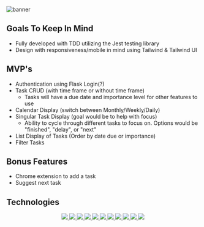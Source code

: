 ![banner](https://user-images.githubusercontent.com/70561117/116444001-2393e880-a809-11eb-84d8-e5dca5b51548.png)

## Goals To Keep In Mind
  - Fully developed with TDD utilizing the Jest testing library
  - Design with responsiveness/mobile in mind using Tailwind & Tailwind UI

## MVP's
  - Authentication using Flask Login(?)
  - Task CRUD (with time frame or without time frame)
    - Tasks will have a due date and importance level for other features to use
  - Calendar Display (switch between Monthly/Weekly/Daily)
  - Singular Task Display (goal would be to help with focus)
    - Ability to cycle through different tasks to focus on. Options would be "finished", "delay", or "next"
  - List Display of Tasks (Order by date due or importance)
  - Filter Tasks

## Bonus Features
  - Chrome extension to add a task
  - Suggest next task

## Technologies  
<p align="center"> 

<a href="https://www.typescriptlang.org/">
<img src="https://img.shields.io/badge/TypeScript-007ACC?style=for-the-badge&logo=typescript&logoColor=white"></img>
<a />

<a href="https://www.python.org/">
<img src="https://img.shields.io/badge/Python-14354C?style=for-the-badge&logo=python&logoColor=white"></img>
<a />

<a href="https://reactjs.org/">
<img src="https://img.shields.io/badge/React-20232A?style=for-the-badge&logo=react&logoColor=61DAFB"></img>
<a />

<a href="https://tailwindcss.com/">
<img src="https://img.shields.io/badge/Tailwind_CSS-38B2AC?style=for-the-badge&logo=tailwind-css&logoColor=white"></img>
<a />

<a href="https://reactrouter.com/">
<img src="https://img.shields.io/badge/React_Router-CA4245?style=for-the-badge&logo=react-router&logoColor=white"></img>
<a />

<a href="https://flask.palletsprojects.com/en/1.1.x/">
<img src="https://img.shields.io/badge/Flask-000000?style=for-the-badge&logo=flask&logoColor=white"></img>
<a />

<a href="https://www.postgresql.org/">
<img src="https://img.shields.io/badge/PostgreSQL-316192?style=for-the-badge&logo=postgresql&logoColor=white"></img>
<a />

<a href="https://aws.amazon.com/">
<img src="https://img.shields.io/badge/Amazon_AWS-232F3E?style=for-the-badge&logo=amazon-aws&logoColor=white"></img>
<a />

<a href="https://redux.js.org/">
<img src="https://img.shields.io/badge/Redux-593D88?style=for-the-badge&logo=redux&logoColor=white"></img>
<a />

<a href="https://jestjs.io/">
<img src="https://img.shields.io/badge/-Jest-C21325?logo=jest&logoColor=white&style=for-the-badge"></img>
<a />

<a href="https://docs.pytest.org/en/6.2.x/">
<img src="https://img.shields.io/badge/-Pytest-0098FF?logo=&logoColor=white&style=for-the-badge"></img>
<a />
<p />  

